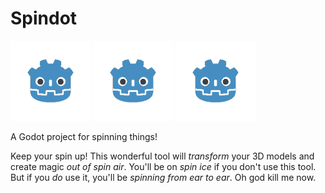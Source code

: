# Spindot
<img src="https://github.com/lemonsaurus/spindot/raw/main/images/spin1.gif" alt="spinny" width=128>     <img src="https://github.com/lemonsaurus/spindot/raw/main/images/spin2.gif" alt="things" width=128>     <img src="https://github.com/lemonsaurus/spindot/raw/main/images/spin3.gif" alt="are fun!" width=128>

A Godot project for spinning things!

Keep your spin up! This wonderful tool will _transform_ your 3D models and create magic _out of spin air_. You'll be on _spin ice_ if you don't use this tool. But if you _do_ use it, you'll be _spinning from ear to ear_. Oh god kill me now.
